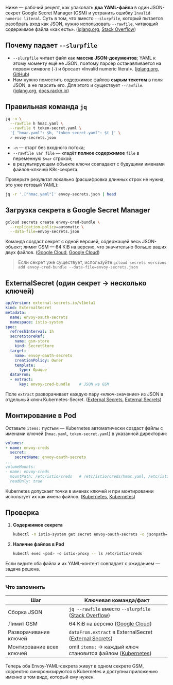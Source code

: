 Ниже — рабочий рецепт, как упаковать **два YAML-файла** в один JSON-секрет Google Secret Manager (GSM) и устранить ошибку `Invalid numeric literal`. Суть в том, что вместо `--slurpfile`, который пытается разобрать вход как JSON, нужно использовать `--rawfile`, читающий содержимое файла «как есть». ([jqlang.org][1], [Stack Overflow][2])

## Почему падает `--slurpfile`

* `--slurpfile` читает файл как **массив JSON-документов**; YAML к этому моменту ещё не JSON, поэтому парсер останавливается на первом символе (`-`) и бросает «Invalid numeric literal». ([jqlang.org][1], [GitHub][3])
* Нам нужно поместить содержимое файлов **сырым текстом** в поля JSON, а не парсить его. Для этого и существует `--rawfile`. ([jqlang.org][1], [docs.rackn.io][4])

## Правильная команда `jq`

```bash
jq -n \
  --rawfile h hmac.yaml \
  --rawfile t token-secret.yaml \
  '{ "hmac.yaml": $h, "token-secret.yaml": $t }' \
  > envoy-secrets.json
```

* `-n` — старт без входного потока;
* `--rawfile var file` — кладёт **полное содержимое** `file` в переменную `$var` строкой;
* в результирующем объекте ключи совпадают с будущими именами файлов-ключей K8s-секрета.

Проверьте результат локально (расшифровка длинных строк не нужна, это уже готовый YAML):

```bash
jq -r '.["hmac.yaml"]' envoy-secrets.json | head
```

## Загрузка секрета в Google Secret Manager

```bash
gcloud secrets create envoy-cred-bundle \
  --replication-policy=automatic \
  --data-file=envoy-secrets.json
```

Команда создаст секрет с одной версией, содержащей весь JSON-объект; лимит GSM — 64 KiB на версию, что значительно больше ваших двух файлов. ([Google Cloud][5], [Google Cloud][6])

> Если секрет уже существует, используйте
> `gcloud secrets versions add envoy-cred-bundle --data-file=envoy-secrets.json`

## ExternalSecret (один секрет → несколько ключей)

```yaml
apiVersion: external-secrets.io/v1beta1
kind: ExternalSecret
metadata:
  name: envoy-oauth-secrets
  namespace: istio-system
spec:
  refreshInterval: 1h
  secretStoreRef:
    name: gsm-store
    kind: SecretStore
  target:
    name: envoy-oauth-secrets
    creationPolicy: Owner
    template:
      type: Opaque
  dataFrom:
  - extract:
      key: envoy-cred-bundle    # JSON из GSM
```

Поле `extract` разворачивает каждую пару «ключ-значение» из JSON в отдельный ключ Kubernetes-Secret. ([External Secrets][7], [External Secrets][8])

## Монтирование в Pod

Оставьте `items:` пустым — Kubernetes автоматически создаст файлы с именами ключей (`hmac.yaml`, `token-secret.yaml`) в указанной директории:

```yaml
volumes:
- name: envoy-creds
  secret:
    secretName: envoy-oauth-secrets
...
volumeMounts:
- name: envoy-creds
  mountPath: /etc/istio/creds   # /etc/istio/creds/hmac.yaml, /etc/istio/creds/token-secret.yaml
  readOnly: true
```

Kubernetes допускает точки в именах ключей и при монтировании использует их как имена файлов. ([Kubernetes][9], [Kubernetes][10])

## Проверка

1. **Содержимое секрета**

   ```bash
   kubectl -n istio-system get secret envoy-oauth-secrets -o jsonpath='{.data["hmac.yaml"]}' | base64 -d | head
   ```
2. **Наличие файлов в Pod**

   ```bash
   kubectl exec <pod> -c istio-proxy -- ls /etc/istio/creds
   ```

Если видите оба файла и их YAML-контент совпадает с ожиданием — задача решена.

---

### Что запомнить

| Шаг                      | Ключевая команда/факт                                            |
| ------------------------ | ---------------------------------------------------------------- |
| Сборка JSON              | `jq --rawfile` вместо `--slurpfile` ([Stack Overflow][2])        |
| Лимит GSM                | 64 KiB на версию ([Google Cloud][6])                             |
| Разворачивание ключей    | `dataFrom.extract` в ExternalSecret ([External Secrets][7])      |
| Монтирование всех ключей | omit `items:` → каждый ключ становится файлом ([Kubernetes][10]) |

Теперь оба Envoy-YAML-секрета живут в одном секрете GSM, корректно синхронизируются в Kubernetes и доступны приложению именно в том виде, который ему нужен.

[1]: https://jqlang.org/manual/?utm_source=chatgpt.com "jq 1.7 Manual"
[2]: https://stackoverflow.com/questions/60418971/import-plain-text-file-in-to-json-via-jq?utm_source=chatgpt.com "Import plain text file in to JSON via JQ - Stack Overflow"
[3]: https://github.com/stedolan/jq/issues/2415?utm_source=chatgpt.com "No way to slurp multiple raw inputs without joining them · Issue #2415"
[4]: https://docs.rackn.io/dev/developers/cli/jq/?utm_source=chatgpt.com "JQ Usage Examples - Documentation"
[5]: https://cloud.google.com/secret-manager/docs/creating-and-accessing-secrets?utm_source=chatgpt.com "Create a secret | Secret Manager Documentation - Google Cloud"
[6]: https://cloud.google.com/secret-manager/quotas?utm_source=chatgpt.com "Quotas and limits | Secret Manager Documentation - Google Cloud"
[7]: https://external-secrets.io/latest/guides/all-keys-one-secret/?utm_source=chatgpt.com "Extract structured data - External Secrets Operator"
[8]: https://external-secrets.io/v0.8.1/api/spec/?utm_source=chatgpt.com "API specification - External Secrets Operator"
[9]: https://kubernetes.io/docs/concepts/configuration/secret/?utm_source=chatgpt.com "Secrets | Kubernetes"
[10]: https://kubernetes.io/docs/tasks/inject-data-application/distribute-credentials-secure/?utm_source=chatgpt.com "Distribute Credentials Securely Using Secrets - Kubernetes"
